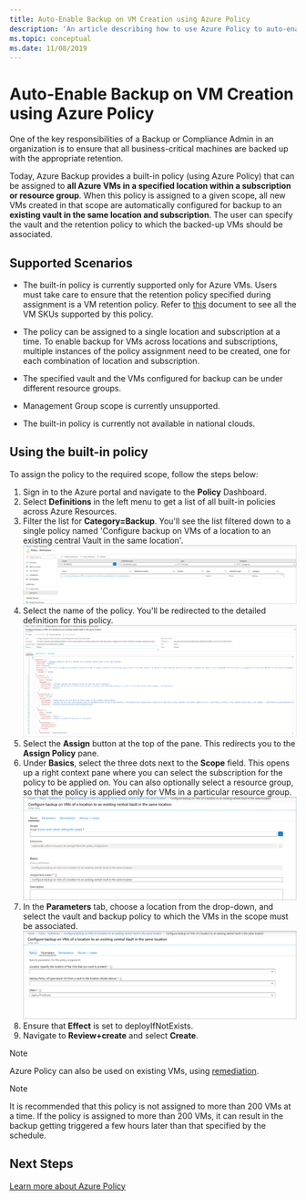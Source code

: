 ```yaml
---
title: Auto-Enable Backup on VM Creation using Azure Policy
description: 'An article describing how to use Azure Policy to auto-enable backup for all VMs created in a given scope'
ms.topic: conceptual
ms.date: 11/08/2019
---
```


# Auto-Enable Backup on VM Creation using Azure Policy

One of the key responsibilities of a Backup or Compliance Admin in an organization is to ensure that all business-critical machines are backed up with the appropriate retention.

Today, Azure Backup provides a built-in policy (using Azure Policy) that can be assigned to **all Azure VMs in a specified location within a subscription or resource group**. When this policy is assigned to a given scope, all new VMs created in that scope are automatically configured for backup to an **existing vault in the same location and subscription**. The user can specify the vault and the retention policy to which the backed-up VMs should be associated.

## Supported Scenarios

* The built-in policy is currently supported only for Azure VMs. Users must take care to ensure that the retention policy specified during assignment is a VM retention policy. Refer to [this](./backup-azure-policy-supported-skus.md) document to see all the VM SKUs supported by this policy.

* The policy can be assigned to a single location and subscription at a time. To enable backup for VMs across locations and subscriptions, multiple instances of the policy assignment need to be created, one for each combination of location and subscription.

* The specified vault and the VMs configured for backup can be under different resource groups.

* Management Group scope is currently unsupported.

* The built-in policy is currently not available in national clouds.

## Using the built-in policy

To assign the policy to the required scope, follow the steps below:

1. Sign in to the Azure portal and navigate to the **Policy** Dashboard.
1. Select **Definitions** in the left menu to get a list of all built-in policies across Azure Resources.
1. Filter the list for **Category=Backup**. You'll see the list filtered down to a single policy named 'Configure backup on VMs of a location to an existing central Vault in the same location'.
![Policy Dashboard](./media/backup-azure-auto-enable-backup/policy-dashboard.png)
1. Select the name of the policy. You'll be redirected to the detailed definition for this policy.
![Policy Definition pane](./media/backup-azure-auto-enable-backup/policy-definition-blade.png)
1. Select the **Assign** button at the top of the pane. This redirects you to the **Assign Policy** pane.
1. Under **Basics**, select the three dots next to the **Scope** field. This opens up a right context pane where you can select the subscription for the policy to be applied on. You can also optionally select a resource group, so that the policy is applied only for VMs in a particular resource group.
![Policy Assignment Basics](./media/backup-azure-auto-enable-backup/policy-assignment-basics.png)
1. In the **Parameters** tab, choose a location from the drop-down, and select the vault and backup policy to which the VMs in the scope must be associated.
![Policy Assignment Parameters](./media/backup-azure-auto-enable-backup/policy-assignment-parameters.png)
1. Ensure that **Effect** is set to deployIfNotExists.
1. Navigate to **Review+create** and select **Create**.

> [!NOTE]
>
> Azure Policy can also be used on existing VMs, using [remediation](../governance/policy/how-to/remediate-resources.md).

> [!NOTE]
>
> It is recommended that this policy is not assigned to more than 200 VMs at a time. If the policy is assigned to more than 200 VMs, it can result in the backup getting triggered a few hours later than that specified by the schedule.

## Next Steps

[Learn more about Azure Policy](../governance/policy/overview.md)
